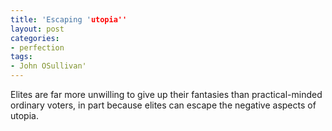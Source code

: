 ```yaml
---
title: 'Escaping 'utopia''
layout: post
categories:
- perfection
tags:
- John OSullivan'
---
```


Elites are far more unwilling to give up their fantasies than practical-minded ordinary voters, in part because elites can escape the negative aspects of utopia.